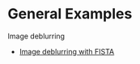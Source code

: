 # General Examples

Image deblurring
- [Image deblurring with FISTA](deblurring/image_deblurring_fista.ipynb)
